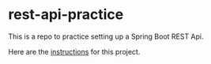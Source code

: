 # rest-api-practice

This is a repo to practice setting up a Spring Boot REST Api.

Here are the [instructions](Instructions.md) for this project.
